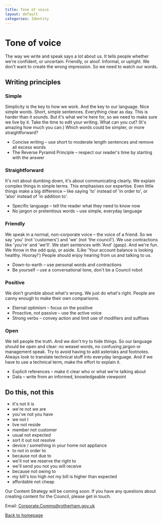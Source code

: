 ```yaml
---
title: Tone of voice
layout: default
categories: Identity
---
```


# Tone of voice

The way we write and speak says a lot about us. It tells people whether we're confident, or uncertain. Friendly, or aloof. Informal, or uptight. We don't want to create the wrong impression. So we need to watch our words.

## Writing principles

### Simple

Simplicity is the key to how we work. And the key to our language. Nice simple words. Short, simple sentences. Everything clear as day. This is harder than it sounds. But it's what we're here for, so we need to make sure we live by it. Take the time to edit your writing. What can you cut? (It's amazing how much you can.) Which words could be simpler, or more straightforward?

- Concise writing – use short to moderate length sentences and remove all excess words
- The Reverse Pyramid Principle – respect our reader's time by starting with the answer

### Straightforward

It's not about dumbing down, it's about communicating clearly. We explain complex things in simple terms. This emphasises our expertise. Even little things make a big difference – like saying 'to' instead of 'in order to', or 'also' instead of 'in addition to'.

- Specific language – tell the reader what they need to know now
- No jargon or pretentious words – use simple, everyday language

### Friendly

We speak in a normal, non-corporate voice – the voice of a friend. So we say 'you' (not 'customers') and 'we' (not 'the council'). We use contractions like 'you're' and 'we'll'. We start sentences with 'And' (gasp). And we're fun. We throw in the odd quip, or aside. (Like 'Your account balance is looking healthy. Hooray!') People should enjoy hearing from us and talking to us.

- Down-to-earth – use personal words and contractions
- Be yourself – use a conversational tone, don't be a Council robot

### Positive

We don't grumble about what's wrong. We just do what's right. People are canny enough to make their own comparisons.

- Eternal optimism – focus on the positive
- Proactive, not passive – use the active voice
- Strong verbs – convey action and limit use of modifiers and suffixes

### Open

We tell people the truth. And we don't try to hide things. So our language should be open and clear: no weasel words, no confusing jargon or management speak. Try to avoid having to add asterisks and footnotes. Always look to translate technical stuff into everyday language. And if we have to use a technical term, make the effort to explain it.

- Explicit references – make it clear who or what we're talking about
- Data – write from an informed, knowledgeable viewpoint

## Do this, not this
- it's not it is
- we're not we are
- you've not you have
- we not I
- live not reside
- member not customer
- usual not expected
- sort it out not resolve
- device / something in your home not appliance
- to not in order to
- because not due to
- we'll not we reserve the right to
- we'll send you not you will receive
- because not owing to
- my bill's too high not my bill is higher than expected
- affordable not cheap

Our Content Strategy will be coming soon. If you have any questions about creating content for the Council, please get in touch.

Email: [Corporate.Comms@rotherham.gov.uk](mailto:Corporate.Comms@rotherham.gov.uk?subject=Styleguide%20enquiry)

[Back to homepage](/styleguide/)
